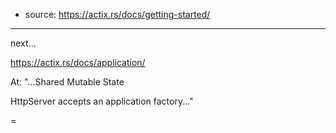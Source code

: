 - source: <https://actix.rs/docs/getting-started/>

---

next...

<https://actix.rs/docs/application/>

At: "...Shared Mutable State

HttpServer accepts an application factory..."


=
